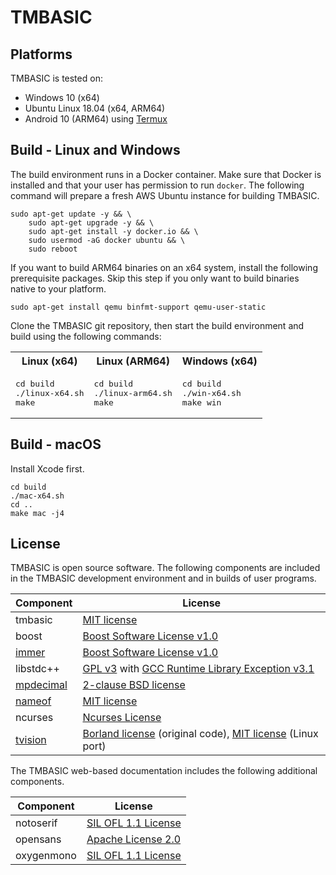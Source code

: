 # TMBASIC

## Platforms
TMBASIC is tested on:
- Windows 10 (x64)
- Ubuntu Linux 18.04 (x64, ARM64)
- Android 10 (ARM64) using [Termux](https://termux.com/)

## Build - Linux and Windows
The build environment runs in a Docker container. Make sure that Docker is installed and that your user has permission to run `docker`. The following command will prepare a fresh AWS Ubuntu instance for building TMBASIC.

```
sudo apt-get update -y && \
    sudo apt-get upgrade -y && \
    sudo apt-get install -y docker.io && \
    sudo usermod -aG docker ubuntu && \
    sudo reboot
```

If you want to build ARM64 binaries on an x64 system, install the following prerequisite packages. Skip this step if you only want to build binaries native to your platform.

```
sudo apt-get install qemu binfmt-support qemu-user-static
```

Clone the TMBASIC git repository, then start the build environment and build using the following commands:
<table><tr><th>Linux (x64)</th><th>Linux (ARM64)</th><th>Windows (x64)</th></tr>
<tr><td><pre>cd build
./linux-x64.sh
make</pre></td><td><pre>cd build
./linux-arm64.sh
make</pre></td><td><pre>cd build
./win-x64.sh
make win</pre></td></tr></table>

## Build - macOS
Install Xcode first.

```
cd build
./mac-x64.sh
cd ..
make mac -j4
```

## License
TMBASIC is open source software. The following components are included in the TMBASIC development environment and in builds of user programs.

Component | License
-- | --
tmbasic | [MIT license](LICENSE)
boost | [Boost Software License v1.0](ext/boost/LICENSE_1_0.txt)
[immer](https://github.com/arximboldi/immer) | [Boost Software License v1.0](ext/immer/LICENSE)
libstdc++ | [GPL v3](ext/gcc/GPL-3) with [GCC Runtime Library Exception v3.1](ext/gcc/copyright)
[mpdecimal](https://www.bytereef.org/mpdecimal/) | [2-clause BSD license](ext/mpdecimal/LICENSE.txt)
[nameof](https://github.com/Neargye/nameof) | [MIT license](ext/nameof/LICENSE.txt)
ncurses | [Ncurses License](ext/ncurses/COPYING)
[tvision](https://github.com/magiblot/tvision) | [Borland license](ext/tvision/COPYRIGHT) (original code), [MIT license](ext/tvision/COPYRIGHT) (Linux port)

The TMBASIC web-based documentation includes the following additional components.

Component | License
-- | --
notoserif | [SIL OFL 1.1 License](ext/notoserif/OFL.txt)
opensans | [Apache License 2.0](ext/opensans/LICENSE.txt)
oxygenmono | [SIL OFL 1.1 License](ext/oxygenmono/OFL.txt)
